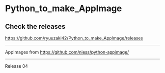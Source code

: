 # Python_to_make_AppImage

## Check the releases
https://github.com/ryuuzaki42/Python_to_make_AppImage/releases

---
AppImages from https://github.com/niess/python-appimage/

---
Release 04
